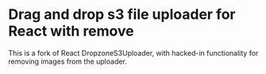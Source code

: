 # Drag and drop s3 file uploader for React with remove

This is a fork of React DropzoneS3Uploader, with hacked-in functionality for removing images from the uploader.

